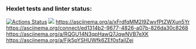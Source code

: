 ### Hexlet tests and linter status:
[![Actions Status](https://github.com/ilia-rassolov/python-project-49/workflows/hexlet-check/badge.svg)](https://github.com/ilia-rassolov/python-project-49/actions)
<a href="https://codeclimate.com/github/ilia-rassolov/python-project-49/maintainability"><img src="https://api.codeclimate.com/v1/badges/f315eb1f909eb7b075f2/maintainability" /></a>
https://asciinema.org/a/xFrdfqMM2I9ZwvfPtZWXun5Yr
https://asciinema.org/connect/ed1314b2-9677-4826-a07b-826da30c8268
https://asciinema.org/a/RQGU14N3qpHawQ7JqwNVB7eXK
https://asciinema.org/a/Fjk5pYSHUWfk6ZEf0sfaiIZei
